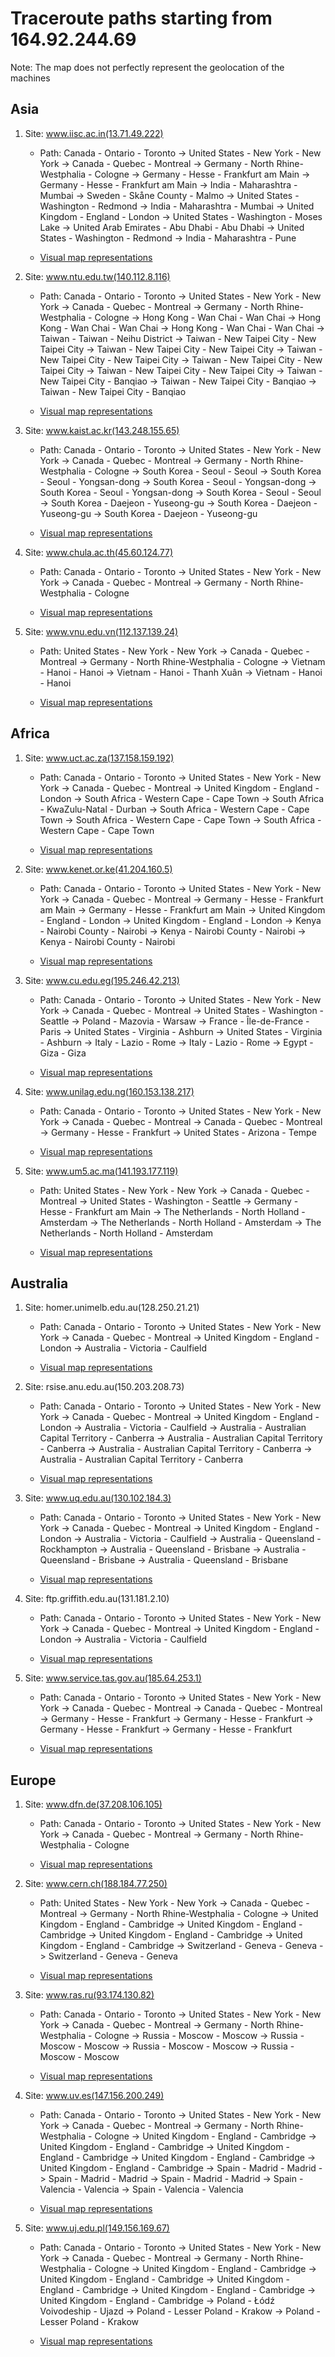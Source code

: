 # Traceroute paths starting from 164.92.244.69

Note: The map does not perfectly represent the geolocation of the machines

## Asia

1. Site: www.iisc.ac.in(13.71.49.222)

   - Path: 
Canada - Ontario - Toronto -> United States - New York - New York -> Canada - Quebec - Montreal -> Germany - North Rhine-Westphalia - Cologne -> Germany - Hesse - Frankfurt am Main -> Germany - Hesse - Frankfurt am Main -> India - Maharashtra - Mumbai -> Sweden - Skåne County - Malmo -> United States - Washington - Redmond -> India - Maharashtra - Mumbai -> United Kingdom - England - London -> United States - Washington - Moses Lake -> United Arab Emirates - Abu Dhabi - Abu Dhabi -> United States - Washington - Redmond -> India - Maharashtra - Pune

   - [Visual map representations](/docs/dns_solved_ips/maps/Asia/out_map_1.html)

2. Site: www.ntu.edu.tw(140.112.8.116)

   - Path: 
Canada - Ontario - Toronto -> United States - New York - New York -> Canada - Quebec - Montreal -> Germany - North Rhine-Westphalia - Cologne -> Hong Kong - Wan Chai - Wan Chai -> Hong Kong - Wan Chai - Wan Chai -> Hong Kong - Wan Chai - Wan Chai -> Taiwan - Taiwan - Neihu District -> Taiwan - New Taipei City - New Taipei City -> Taiwan - New Taipei City - New Taipei City -> Taiwan - New Taipei City - New Taipei City -> Taiwan - New Taipei City - New Taipei City -> Taiwan - New Taipei City - New Taipei City -> Taiwan - New Taipei City - Banqiao -> Taiwan - New Taipei City - Banqiao -> Taiwan - New Taipei City - Banqiao

   - [Visual map representations](/docs/dns_solved_ips/maps/Asia/out_map_2.html)

3. Site: www.kaist.ac.kr(143.248.155.65)

   - Path: 
Canada - Ontario - Toronto -> United States - New York - New York -> Canada - Quebec - Montreal -> Germany - North Rhine-Westphalia - Cologne -> South Korea - Seoul - Seoul -> South Korea - Seoul - Yongsan-dong -> South Korea - Seoul - Yongsan-dong -> South Korea - Seoul - Yongsan-dong -> South Korea - Seoul - Seoul -> South Korea - Daejeon - Yuseong-gu -> South Korea - Daejeon - Yuseong-gu -> South Korea - Daejeon - Yuseong-gu

   - [Visual map representations](/docs/dns_solved_ips/maps/Asia/out_map_3.html)

4. Site: www.chula.ac.th(45.60.124.77)

   - Path: 
Canada - Ontario - Toronto -> United States - New York - New York -> Canada - Quebec - Montreal -> Germany - North Rhine-Westphalia - Cologne

   - [Visual map representations](/docs/dns_solved_ips/maps/Asia/out_map_4.html)

5. Site: www.vnu.edu.vn(112.137.139.24)

   - Path: 
United States - New York - New York -> Canada - Quebec - Montreal -> Germany - North Rhine-Westphalia - Cologne -> Vietnam - Hanoi - Hanoi -> Vietnam - Hanoi - Thanh Xuân -> Vietnam - Hanoi - Hanoi

   - [Visual map representations](/docs/dns_solved_ips/maps/Asia/out_map_5.html)

## Africa

1. Site: www.uct.ac.za(137.158.159.192)

   - Path: 
Canada - Ontario - Toronto -> United States - New York - New York -> Canada - Quebec - Montreal -> United Kingdom - England - London -> South Africa - Western Cape - Cape Town -> South Africa - KwaZulu-Natal - Durban -> South Africa - Western Cape - Cape Town -> South Africa - Western Cape - Cape Town -> South Africa - Western Cape - Cape Town

   - [Visual map representations](/docs/dns_solved_ips/maps/Africa/out_map_1.html)

2. Site: www.kenet.or.ke(41.204.160.5)

   - Path: 
Canada - Ontario - Toronto -> United States - New York - New York -> Canada - Quebec - Montreal -> Germany - Hesse - Frankfurt am Main -> Germany - Hesse - Frankfurt am Main -> United Kingdom - England - London -> United Kingdom - England - London -> Kenya - Nairobi County - Nairobi -> Kenya - Nairobi County - Nairobi -> Kenya - Nairobi County - Nairobi

   - [Visual map representations](/docs/dns_solved_ips/maps/Africa/out_map_2.html)

3. Site: www.cu.edu.eg(195.246.42.213)

   - Path: 
Canada - Ontario - Toronto -> United States - New York - New York -> Canada - Quebec - Montreal -> United States - Washington - Seattle -> Poland - Mazovia - Warsaw -> France - Île-de-France - Paris -> United States - Virginia - Ashburn -> United States - Virginia - Ashburn -> Italy - Lazio - Rome -> Italy - Lazio - Rome -> Egypt - Giza - Giza

   - [Visual map representations](/docs/dns_solved_ips/maps/Africa/out_map_3.html)

4. Site: www.unilag.edu.ng(160.153.138.217)

   - Path: 
Canada - Ontario - Toronto -> United States - New York - New York -> Canada - Quebec - Montreal -> Canada - Quebec - Montreal -> Germany - Hesse - Frankfurt -> United States - Arizona - Tempe

   - [Visual map representations](/docs/dns_solved_ips/maps/Africa/out_map_4.html)

5. Site: www.um5.ac.ma(141.193.177.119)

   - Path: 
United States - New York - New York -> Canada - Quebec - Montreal -> United States - Washington - Seattle -> Germany - Hesse - Frankfurt am Main -> The Netherlands - North Holland - Amsterdam -> The Netherlands - North Holland - Amsterdam -> The Netherlands - North Holland - Amsterdam

   - [Visual map representations](/docs/dns_solved_ips/maps/Africa/out_map_5.html)

## Australia

1. Site: homer.unimelb.edu.au(128.250.21.21)

   - Path: 
Canada - Ontario - Toronto -> United States - New York - New York -> Canada - Quebec - Montreal -> United Kingdom - England - London -> Australia - Victoria - Caulfield

   - [Visual map representations](/docs/dns_solved_ips/maps/Australia/out_map_1.html)

2. Site: rsise.anu.edu.au(150.203.208.73)

   - Path: 
Canada - Ontario - Toronto -> United States - New York - New York -> Canada - Quebec - Montreal -> United Kingdom - England - London -> Australia - Victoria - Caulfield -> Australia - Australian Capital Territory - Canberra -> Australia - Australian Capital Territory - Canberra -> Australia - Australian Capital Territory - Canberra -> Australia - Australian Capital Territory - Canberra

   - [Visual map representations](/docs/dns_solved_ips/maps/Australia/out_map_2.html)

3. Site: www.uq.edu.au(130.102.184.3)

   - Path: 
Canada - Ontario - Toronto -> United States - New York - New York -> Canada - Quebec - Montreal -> United Kingdom - England - London -> Australia - Victoria - Caulfield -> Australia - Queensland - Rockhampton -> Australia - Queensland - Brisbane -> Australia - Queensland - Brisbane -> Australia - Queensland - Brisbane

   - [Visual map representations](/docs/dns_solved_ips/maps/Australia/out_map_3.html)

4. Site: ftp.griffith.edu.au(131.181.2.10)

   - Path: 
Canada - Ontario - Toronto -> United States - New York - New York -> Canada - Quebec - Montreal -> United Kingdom - England - London -> Australia - Victoria - Caulfield

   - [Visual map representations](/docs/dns_solved_ips/maps/Australia/out_map_4.html)

5. Site: www.service.tas.gov.au(185.64.253.1)

   - Path: 
Canada - Ontario - Toronto -> United States - New York - New York -> Canada - Quebec - Montreal -> Canada - Quebec - Montreal -> Germany - Hesse - Frankfurt -> Germany - Hesse - Frankfurt -> Germany - Hesse - Frankfurt -> Germany - Hesse - Frankfurt

   - [Visual map representations](/docs/dns_solved_ips/maps/Australia/out_map_5.html)

## Europe

1. Site: www.dfn.de(37.208.106.105)

   - Path: 
Canada - Ontario - Toronto -> United States - New York - New York -> Canada - Quebec - Montreal -> Germany - North Rhine-Westphalia - Cologne

   - [Visual map representations](/docs/dns_solved_ips/maps/Europe/out_map_1.html)

2. Site: www.cern.ch(188.184.77.250)

   - Path: 
United States - New York - New York -> Canada - Quebec - Montreal -> Germany - North Rhine-Westphalia - Cologne -> United Kingdom - England - Cambridge -> United Kingdom - England - Cambridge -> United Kingdom - England - Cambridge -> United Kingdom - England - Cambridge -> Switzerland - Geneva - Geneva -> Switzerland - Geneva - Geneva

   - [Visual map representations](/docs/dns_solved_ips/maps/Europe/out_map_2.html)

3. Site: www.ras.ru(93.174.130.82)

   - Path: 
Canada - Ontario - Toronto -> United States - New York - New York -> Canada - Quebec - Montreal -> Germany - North Rhine-Westphalia - Cologne -> Russia - Moscow - Moscow -> Russia - Moscow - Moscow -> Russia - Moscow - Moscow -> Russia - Moscow - Moscow

   - [Visual map representations](/docs/dns_solved_ips/maps/Europe/out_map_3.html)

4. Site: www.uv.es(147.156.200.249)

   - Path: 
Canada - Ontario - Toronto -> United States - New York - New York -> Canada - Quebec - Montreal -> Germany - North Rhine-Westphalia - Cologne -> United Kingdom - England - Cambridge -> United Kingdom - England - Cambridge -> United Kingdom - England - Cambridge -> United Kingdom - England - Cambridge -> United Kingdom - England - Cambridge -> Spain - Madrid - Madrid -> Spain - Madrid - Madrid -> Spain - Madrid - Madrid -> Spain - Valencia - Valencia -> Spain - Valencia - Valencia

   - [Visual map representations](/docs/dns_solved_ips/maps/Europe/out_map_4.html)

5. Site: www.uj.edu.pl(149.156.169.67)

   - Path: 
Canada - Ontario - Toronto -> United States - New York - New York -> Canada - Quebec - Montreal -> Germany - North Rhine-Westphalia - Cologne -> United Kingdom - England - Cambridge -> United Kingdom - England - Cambridge -> United Kingdom - England - Cambridge -> United Kingdom - England - Cambridge -> United Kingdom - England - Cambridge -> Poland - Łódź Voivodeship - Ujazd -> Poland - Lesser Poland - Krakow -> Poland - Lesser Poland - Krakow

   - [Visual map representations](/docs/dns_solved_ips/maps/Europe/out_map_5.html)

